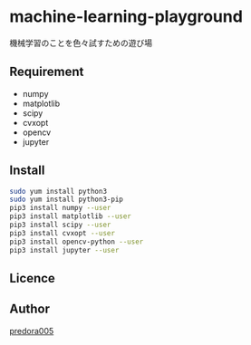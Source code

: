 # machine-learning-playground
機械学習のことを色々試すための遊び場

## Requirement
- numpy
- matplotlib
- scipy
- cvxopt
- opencv
- jupyter

## Install
```bash
sudo yum install python3
sudo yum install python3-pip
pip3 install numpy --user
pip3 install matplotlib --user
pip3 install scipy --user
pip3 install cvxopt --user
pip3 install opencv-python --user
pip3 install jupyter --user
```

## Licence


## Author

[predora005](https://github.com/predora005)
